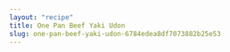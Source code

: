 ```yaml
---
layout: "recipe"
title: One Pan Beef Yaki Udon
slug: one-pan-beef-yaki-udon-6784edea8df7073882b25e53
---
```

